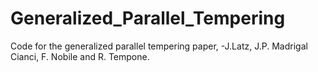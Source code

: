# Generalized_Parallel_Tempering
Code for the generalized parallel tempering paper,
-J.Latz, J.P. Madrigal Cianci, F. Nobile and R. Tempone.
